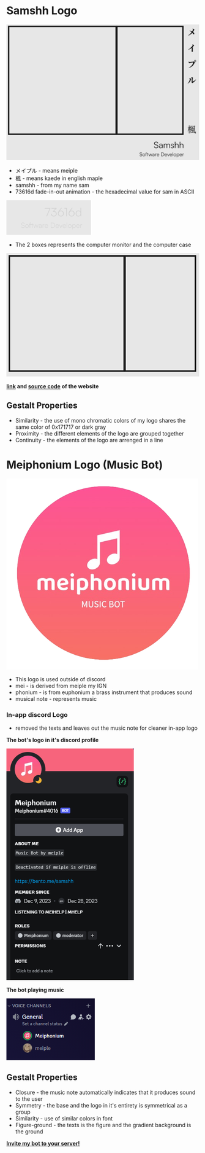 # Samshh Logo
![Alt text](image.png)
- メイプル - means meiple　
- 楓 - means kaede in english maple
- samshh - from my name sam
- 73616d fade-in-out animation - the hexadecimal value for sam in ASCII
  
![Alt text](image-1.png)
- The 2 boxes represents the computer monitor and the computer case
  
![Alt text](image-2.png)

__[link](https://samshh.netlify.app/) and [source code](https://github.com/Samshh/landingPage) of the website__
## Gestalt Properties
- Similarity - the use of mono chromatic colors of my logo shares the same color of 0x171717 or dark gray
- Proximity - the different elements of the logo are grouped together
- Continuity - the elements of the logo are arrenged in a line
# Meiphonium Logo (Music Bot)
![Alt text](<logo2-removebg-preview (1).png>)

- This logo is used outside of discord
- mei - is derived from meiple my IGN
- phonium - is from euphonium a brass instrument that produces sound
- musical note - represents music
### In-app discord Logo
- removed the texts and leaves out the music note for cleaner in-app logo

__The bot's logo in it's discord profile__

![Alt text](image-3.png)

__The bot playing music__

![Alt text](image-4.png)
## Gestalt Properties
- Closure - the music note automatically indicates that it produces sound to the user
- Symmetry - the base and the logo in it's entirety is symmetrical as a group
- Similarity - use of similar colors in font
- Figure-ground - the texts is the figure and the gradient background is the ground
  
__[Invite my bot to your server!](https://discord.com/api/oauth2/authorize?client_id=1182877339508555857&permissions=139589897280&scope=applications.commands%20bot)__
